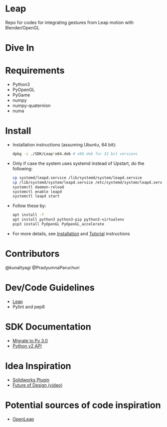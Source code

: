 # Leap
Repo for codes for integrating gestures from Leap motion with Blender/OpenGL

# Dive In

# Requirements
* Python3
* PyOpenGL
* PyGame
* numpy
* numpy-quaternion
* numa

# Install
* Installation instructions (assuming Ubuntu, 64 bit):
  ```bash
  dpkg -i ./SDK/Leap*x64.deb # x86.deb for 32 bit versions
  ```

* Only if case the system uses systemd instead of Upstart, do the
following:
  ```bash
  cp systemd/leapd.service /lib/systemd/system/leapd.service
  cp /lib/systemd/system/leapd.service /etc/systemd/system/leapd.service
  systemctl daemon-reload
  systemctl enable leapd
  systemctl leapd start
  ```

* Follow these by:
  ```bash
  apt install -f
  apt install python3 python3-pip python3-virtualenv
  pip3 install PyOpenGL PyOpenGL_accelerate
  ```
* For more details, see
[Installation](http://pyopengl.sourceforge.net/documentation/installation.html) and [Tutorial](http://pyopengl.sourceforge.net/context/tutorials/shader_intro.html) instructions

# Contributors
@kunaltyagi
@PradyumnaParuchuri

# Dev/Code Guidelines
* [Leap](https://api.leapmotion.com/documentation/v2/python/devguide/Leap_Guides.html)
* Pylint and pep8

# SDK Documentation
* [Migrate to Py 3.0](https://support.leapmotion.com/hc/en-us/articles/223784048)
* [Python v2 API](https://api.leapmotion.com/documentation/v2/python/index.html)

# Idea Inspiration
* [Solidworks Plugin](https://apps.leapmotion.com/apps/ossewa-solidworks-plug-in/windows)
* [Future of Design (video)](https://www.youtube.com/watch?v=xNqs_S-zEBY)

# Potential sources of code inspiration
* [OpenLeap](https://github.com/openleap)
